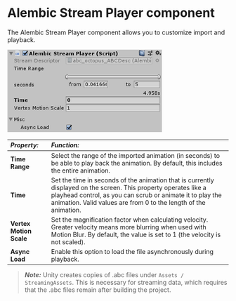 # Alembic Stream Player component

The Alembic Stream Player component allows you to customize import and playback.

![The Stream Player Settings window](images/abc_stream_player.png)

| *Property:*                | *Function:*                                                  |
| :------------------------- | :----------------------------------------------------------- |
| __Time Range__             | Select the range of the imported animation (in seconds) to be able to play back the animation. By default, this includes the entire animation. |
| __Time__                   | Set the time in seconds of the animation that is currently displayed on the screen. This property operates like a playhead control, as you can scrub or animate it to play the animation. Valid values are from 0 to the length of the animation. |
| __Vertex Motion Scale__    | Set the magnification factor when calculating velocity. Greater velocity means more blurring when used with Motion Blur. By default, the value is set to 1 (the velocity is not scaled). |
| __Async Load__             | Enable this option to load the file asynchronously during playback. |

> ***Note:*** Unity creates copies of .abc files under `Assets / StreamingAssets`. This is necessary for streaming data, which requires that the .abc files remain after building the project.
